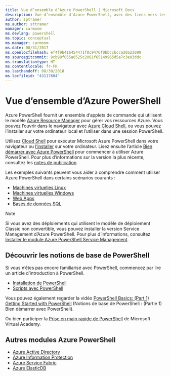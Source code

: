 ```yaml
---
title: Vue d’ensemble d’Azure PowerShell | Microsoft Docs
description: Vue d’ensemble d’Azure PowerShell, avec des liens vers les procédures d’installation et de configuration.
author: sptramer
ms.author: sttramer
manager: carmonm
ms.devlang: powershell
ms.topic: conceptual
ms.manager: carmonm
ms.date: 08/31/2017
ms.openlocfilehash: ef4f9b416454471f8c9476f0bbccbcca20a22000
ms.sourcegitcommit: 9cb98f055a0525c2061f65149965d5e7c3e03ddc
ms.translationtype: HT
ms.contentlocale: fr-FR
ms.lasthandoff: 08/30/2018
ms.locfileid: "43117604"
---
```

# <a name="overview-of-azure-powershell"></a>Vue d’ensemble d’Azure PowerShell

Azure PowerShell fournit un ensemble d’applets de commande qui utilisent le modèle [Azure Resource Manager](/azure/azure-resource-manager/resource-group-overview) pour gérer vos ressources Azure. Vous pouvez l’ouvrir dans le navigateur avec [Azure Cloud Shell](/azure/cloud-shell/overview), ou vous pouvez l’installer sur votre ordinateur local et l’utiliser dans une session PowerShell.

Utilisez [Cloud Shell](/azure/cloud-shell/overview) pour exécuter Microsoft Azure PowerShell dans votre navigateur ou [l’installer](install-azurerm-ps.md) sur votre ordinateur. Lisez ensuite l’article [Bien démarrer avec Azure PowerShell](get-started-azureps.md) pour commencer à utiliser Azure PowerShell. Pour plus d’informations sur la version la plus récente, consultez les [notes de publication](release-notes-azureps.md).

Les exemples suivants peuvent vous aider à comprendre comment utiliser Azure PowerShell dans certains scénarios courants :

* [Machines virtuelles Linux](/azure/virtual-machines/virtual-machines-linux-powershell-samples?toc=/powershell/azure/toc.json)
* [Machines virtuelles Windows](/azure/virtual-machines/virtual-machines-windows-powershell-samples?toc=/powershell/azure/toc.json)
* [Web Apps](/azure/app-service-web/app-service-powershell-samples?toc=/powershell/azure/toc.json)
* [Bases de données SQL](/azure/sql-database/sql-database-powershell-samples?toc=/powershell/azure/toc.json)

> [!NOTE]
> Si vous avez des déploiements qui utilisent le modèle de déploiement Classic non convertible, vous pouvez installer la version Service Management d’Azure PowerShell. Pour plus d’informations, consultez [Installer le module Azure PowerShell Service Management](/powershell/azure/servicemanagement/install-azure-ps).

## <a name="learn-powershell-basics"></a>Découvrir les notions de base de PowerShell

Si vous n’êtes pas encore familiarisé avec PowerShell, commencez par lire un article d’introduction à PowerShell.

* [Installation de PowerShell](/powershell/scripting/installing-windows-powershell)
* [Scripts avec PowerShell](/powershell/scripting/scripting-with-windows-powershell)

Vous pouvez également regarder la vidéo [PowerShell Basics: (Part 1) Getting Started with PowerShell](https://channel9.msdn.com/Blogs/Taste-of-Premier/PowerShellBasicsPart1) (Notions de base de PowerShell : (Partie 1) Bien démarrer avec PowerShell).

Ou bien participer la [Prise en main rapide de PowerShell](https://mva.microsoft.com/liveevents/powershell-jumpstart) de Microsoft Virtual Academy.

## <a name="other-azure-powershell-modules"></a>Autres modules Azure PowerShell

* [Azure Active Directory](/powershell/azure/active-directory/)
* [Azure Information Protection](/powershell/azure/aip/)
* [Azure Service Fabric](/powershell/azure/service-fabric/)
* [Azure ElasticDB](/powershell/azure/elasticdbjobs/)